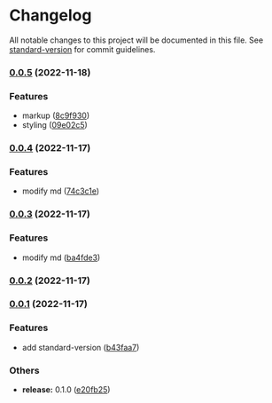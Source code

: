 # Changelog

All notable changes to this project will be documented in this file. See [standard-version](https://github.com/conventional-changelog/standard-version) for commit guidelines.

### [0.0.5](https://github.com/p-acid/auto-change-log-test/compare/v0.0.4...v0.0.5) (2022-11-18)


### Features

* markup ([8c9f930](https://github.com/p-acid/auto-change-log-test/commit/8c9f930cbde598908019b703f3f580089b2c916d))
* styling ([09e02c5](https://github.com/p-acid/auto-change-log-test/commit/09e02c5f8ee80d7e01c1d16ab71cdd994d7288ec))

### [0.0.4](https://github.com/p-acid/auto-change-log-test/compare/v0.0.3...v0.0.4) (2022-11-17)


### Features

* modify md ([74c3c1e](https://github.com/p-acid/auto-change-log-test/commit/74c3c1e98ff00d78514341d4b4fcff262f72865e))

### [0.0.3](https://github.com/p-acid/auto-change-log-test/compare/v0.0.2...v0.0.3) (2022-11-17)


### Features

* modify md ([ba4fde3](https://github.com/p-acid/auto-change-log-test/commit/ba4fde3633919d6559b6ea886a40c6fd06a1e345))

### [0.0.2](https://github.com/p-acid/auto-change-log-test/compare/v0.0.1...v0.0.2) (2022-11-17)

### [0.0.1](https://github.com/p-acid/auto-change-log-test/compare/v0.1.0...v0.0.1) (2022-11-17)


### Features

* add standard-version ([b43faa7](https://github.com/p-acid/auto-change-log-test/commit/b43faa7d393f4b09d99b6f3d17e04b84f874c88e))


### Others

* **release:** 0.1.0 ([e20fb25](https://github.com/p-acid/auto-change-log-test/commit/e20fb25aae02a13260f6f01e992f973cb73c4551))

